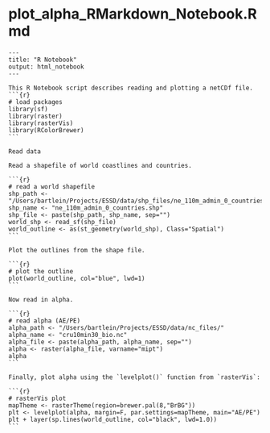 # plot\_alpha\_RMarkdown\_Notebook.Rmd #

	---
	title: "R Notebook"
	output: html_notebook
	---
	
	This R Notebook script describes reading and plotting a netCDf file.	
	```{r}
	# load packages 
	library(sf)
	library(raster)
	library(rasterVis)
	library(RColorBrewer)
	```
	
	Read data 
	
	Read a shapefile of world coastlines and countries.
	
	```{r}
	# read a world shapefile
	shp_path <- "/Users/bartlein/Projects/ESSD/data/shp_files/ne_110m_admin_0_countries/"
	shp_name <- "ne_110m_admin_0_countries.shp"
	shp_file <- paste(shp_path, shp_name, sep="")
	world_shp <- read_sf(shp_file)
	world_outline <- as(st_geometry(world_shp), Class="Spatial")
	```
	
	Plot the outlines from the shape file.
	
	```{r}
	# plot the outline
	plot(world_outline, col="blue", lwd=1)
	``` 
	
	Now read in alpha.
	
	```{r}
	# read alpha (AE/PE)
	alpha_path <- "/Users/bartlein/Projects/ESSD/data/nc_files/"
	alpha_name <- "cru10min30_bio.nc"
	alpha_file <- paste(alpha_path, alpha_name, sep="")
	alpha <- raster(alpha_file, varname="mipt")
	alpha
	```
	
	Finally, plot alpha using the `levelplot()` function from `rasterVis`:
	
	```{r}
	# rasterVis plot
	mapTheme <- rasterTheme(region=brewer.pal(8,"BrBG"))
	plt <- levelplot(alpha, margin=F, par.settings=mapTheme, main="AE/PE")
	plt + layer(sp.lines(world_outline, col="black", lwd=1.0))
	```
